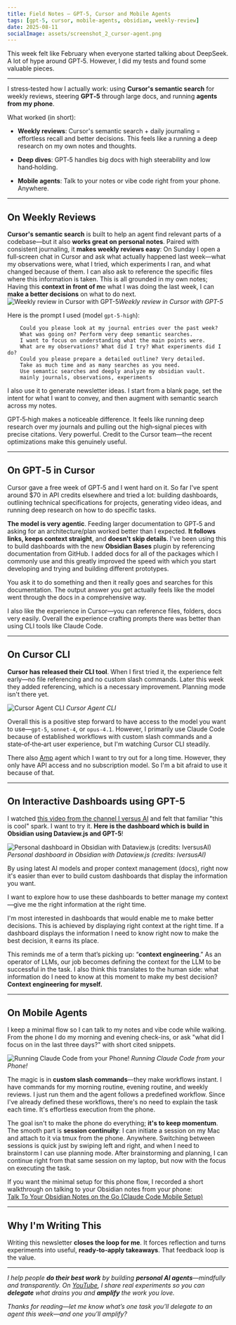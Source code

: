 ```yaml
---
title: Field Notes — GPT‑5, Cursor and Mobile Agents
tags: [gpt-5, cursor, mobile-agents, obsidian, weekly-review]
date: 2025-08-11
socialImage: assets/screenshot_2_cursor-agent.png
---
```


This week felt like February when everyone started talking about DeepSeek. A lot of hype around GPT‑5. However, I did my tests and found some valuable pieces.
***

I stress‑tested how I actually work: using **Cursor's semantic search** for weekly reviews, steering **GPT‑5** through large docs, and running **agents from my phone**.

What worked (in short):

*   **Weekly reviews**: Cursor's semantic search + daily journaling = effortless recall and better decisions. This feels like a running a deep research on my own notes and thoughts.
    
*   **Deep dives**: GPT‑5 handles big docs with high steerability and low hand‑holding.
    
*   **Mobile agents**: Talk to your notes or vibe code right from your phone. Anywhere.

---

## On Weekly Reviews

**Cursor's semantic search** is built to help an agent find relevant parts of a codebase—but it also **works great on personal notes**. Paired with consistent journaling, it **makes weekly reviews easy**: On Sunday I open a full‑screen chat in Cursor and ask what actually happened last week—what my observations were, what I tried, which experiments I ran, and what changed because of them. I can also ask to reference the specific files where this information is taken. This is all grounded in my own notes; Having this **context in front of m**e what I was doing the last week, I can **make a better decisions** on what to do next.
![Weekly review in Cursor with GPT-5](screenshot_1_cursor-weekly-review.png)_Weekly review in Cursor with GPT-5_

Here is the prompt I used (model `gpt-5-high`):

```text
    Could you please look at my journal entries over the past week? 
    What was going on? Perform very deep semantic searches. 
    I want to focus on understanding what the main points were. 
    What are my observations? What did I try? What experiments did I do? 
    Could you please prepare a detailed outline? Very detailed. 
    Take as much time and as many searches as you need.
    Use semantic searches and deeply analyze my obsidian vault. 
    mainly journals, observations, experiments
```
I also use it to generate newsletter ideas. I start from a blank page, set the intent for what I want to convey, and then augment with semantic search across my notes.

GPT‑5‑high makes a noticeable difference. It feels like running deep research over my journals and pulling out the high‑signal pieces with precise citations. Very powerful. Credit to the Cursor team—the recent optimizations make this genuinely useful.

---

## On GPT‑5 in Cursor

Cursor gave a free week of GPT‑5 and I went hard on it. So far I've spent around $70 in API credits elsewhere and tried a lot: building dashboards, outlining technical specifications for projects, generating video ideas, and running deep research on how to do specific tasks.

**The model is very agentic**. Feeding larger documentation to GPT‑5 and asking for an architecture/plan worked better than I expected. **It follows links, keeps context straight**, and **doesn't skip details**. I've been using this to build dashboards with the new **Obsidian Bases** plugin by referencing documentation from GitHub. I added docs for all of the packages which I commonly use and this greatly improved the speed with which you start developing and trying and building different prototypes.

You ask it to do something and then it really goes and searches for this documentation. The output answer you get actually feels like the model went through the docs in a comprehensive way.

I also like the experience in Cursor—you can reference files, folders, docs very easily. Overall the experience crafting prompts there was better than using CLI tools like Claude Code.

---

## On Cursor CLI

**Cursor has released their CLI tool**. When I first tried it, the experience felt early—no file referencing and no custom slash commands. Later this week they added referencing, which is a necessary improvement. Planning mode isn't there yet.

![Cursor Agent CLI](screenshot_2_cursor-agent.png)
_Cursor Agent CLI_

Overall this is a positive step forward to have access to the model you want to use—`gpt-5`, `sonnet-4`, or `opus-4.1`. However, I primarily use Claude Code because of established workflows with custom slash commands and a state‑of‑the‑art user experience, but I'm watching Cursor CLI steadily.

There also [Amp](https://ampcode.com/) agent which I want to try out for a long time. However, they only have API access and no subscription model. So I'm a bit afraid to use it because of that.

---

## On Interactive Dashboards using GPT-5

I watched [this video from the channel I versus AI](https://www.youtube.com/watch?v=VgpLG0jZwzU) and felt that familiar "this is cool" spark. I want to try it. **Here is the dashboard which is build in Obsidian using Dataview.js and GPT-5**!

![Personal dashboard in Obsidian with Dataview.js (credits: IversusAI)](screenshot_3_personal-dashboard.png)
_Personal dashboard in Obsidian with Dataview.js (credits: IversusAI)_

By using latest AI models and proper context management (docs), right now it's easier than ever to build custom dashboards that display the information you want.

I want to explore how to use these dashboards to better manage my context—give me the right information at the right time.

I'm most interested in dashboards that would enable me to make better decisions. This is achieved by displaying right context at the right time. If a dashboard displays the information I need to know right now to make the best decision, it earns its place.

This reminds me of a term that’s picking up: “**context engineering**.” As an operator of LLMs, our job becomes defining the context for the LLM to be successful in the task. I also think this translates to the human side: what information do I need to know at this moment to make my best decision? **Context engineering for myself.**

---

## On Mobile Agents

I keep a minimal flow so I can talk to my notes and vibe code while walking. From the phone I do my morning and evening check-ins, or ask "what did I focus on in the last three days?" with short cited snippets.

![Running Claude Code from your Phone!](screenshot_4_mobile-agent.png)
_Running Claude Code from your Phone!_

The magic is in **custom slash commands**—they make workflows instant. I have commands for my morning routine, evening routine, and weekly reviews. I just run them and the agent follows a predefined workflow. Since I've already defined these workflows, there's no need to explain the task each time. It's effortless execution from the phone.

The goal isn't to make the phone do everything; **it's to keep momentum**. The smooth part is **session continuity**: I can initiate a session on my Mac and attach to it via tmux from the phone. Anywhere. Switching between sessions is quick just by swiping left and right, and when I need to brainstorm I can use planning mode. After brainstorming and planning, I can continue right from that same session on my laptop, but now with the focus on executing the task.

If you want the minimal setup for this phone flow, I recorded a short walkthrough on talking to your Obsidian notes from your phone:  
[Talk To Your Obsidian Notes on the Go (Claude Code Mobile Setup)](https://youtu.be/aZZaqmcq-1Q)

---

## Why I'm Writing This

Writing this newsletter **closes the loop for me**. It forces reflection and turns experiments into useful, **ready‑to‑apply takeaways**. That feedback loop is the value.

* * *

_I help people **do their best work** by building **personal AI agents**—mindfully and transparently. On [YouTube](https://www.youtube.com/@artemxtech), I share real experiments so you can **delegate** what drains you and **amplify** the work you love._

_Thanks for reading—let me know what’s one task you’ll delegate to an agent this week—and one you’ll amplify?_